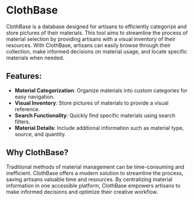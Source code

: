 # ClothBase

ClothBase is a database designed for artisans to efficiently categorize and store pictures of their materials. This tool aims to streamline the process of material selection by providing artisans with a visual inventory of their resources. With ClothBase, artisans can easily browse through their collection, make informed decisions on material usage, and locate specific materials when needed.

## Features:

- **Material Categorization**: Organize materials into custom categories for easy navigation.
- **Visual Inventory**: Store pictures of materials to provide a visual reference.
- **Search Functionality**: Quickly find specific materials using search filters.
- **Material Details**: Include additional information such as material type, source, and quantity.

## Why ClothBase?

Traditional methods of material management can be time-consuming and inefficient. ClothBase offers a modern solution to streamline the process, saving artisans valuable time and resources. By centralizing material information in one accessible platform, ClothBase empowers artisans to make informed decisions and optimize their creative workflow.

